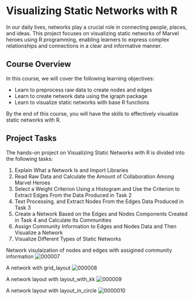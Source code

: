 # Visualizing Static Networks with R

In our daily lives, networks play a crucial role in connecting people, places, and ideas. This project focuses on visualizing static networks of Marvel heroes using R programming, enabling learners to express complex relationships and connections in a clear and informative manner.

## Course Overview

In this course, we will cover the following learning objectives:

- Learn to preprocess raw data to create nodes and edges
- Learn to create network data using the igraph package
- Learn to visualize static networks with base R functions

By the end of this course, you will have the skills to effectively visualize static networks with R.

## Project Tasks

The hands-on project on Visualizing Static Networks with R is divided into the following tasks:

1. Explain What a Network Is and Import Libraries
2. Read Raw Data and Calculate the Amount of Collaboration Among Marvel Heroes
3. Select a Weight Criterion Using a Histogram and Use the Criterion to Extract Edges From the Data Produced in Task 2
4. Text Processing, and Extract Nodes From the Edges Data Produced in Task 3
5. Create a Network Based on the Edges and Nodes Components Created in Task 4 and Calculate Its Communities
6. Assign Community Information to Edges and Nodes Data and Then Visualize a Network
7. Visualize Different Types of Static Networks

   

Network visulaization of nodes and edges with assigined community information
![000007](https://github.com/Zeinabelmi/Visualizing-static-networks-with-R/assets/114510150/2583d77b-d126-4230-b8e9-3005603a1039)

A network with grid_layout
![000008](https://github.com/Zeinabelmi/Visualizing-static-networks-with-R/assets/114510150/a57da431-4da6-4c9e-887c-8ecfec5394fa)

A network layout with layout_with_kk
![000009](https://github.com/Zeinabelmi/Visualizing-static-networks-with-R/assets/114510150/a4190881-311b-43ad-aa08-4adac8d19545)

A network layout with layout_in_circle
![0000010](https://github.com/Zeinabelmi/Visualizing-static-networks-with-R/assets/114510150/61ef7025-7015-409a-ab0a-23308b270c31)
